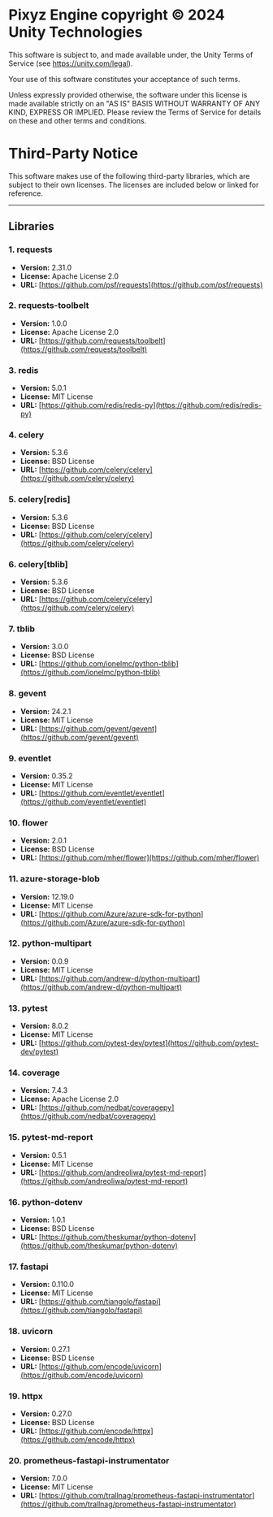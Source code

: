 # Pixyz Engine copyright © 2024 Unity Technologies
This software is subject to, and made available under, the Unity Terms of Service (see https://unity.com/legal). 

Your use of this software constitutes your acceptance of such terms.

Unless expressly provided otherwise, the software under this license is made available strictly on an "AS IS" BASIS WITHOUT WARRANTY OF ANY KIND, EXPRESS OR IMPLIED. Please review the Terms of Service for details on these and other terms and conditions.

# Third-Party Notice

This software makes use of the following third-party libraries, which are subject to their own licenses. The licenses are included below or linked for reference.

---
## Libraries

### 1. **requests**
   - **Version:** 2.31.0
   - **License:** Apache License 2.0
   - **URL:** [https://github.com/psf/requests](https://github.com/psf/requests)

### 2. **requests-toolbelt**
   - **Version:** 1.0.0
   - **License:** Apache License 2.0
   - **URL:** [https://github.com/requests/toolbelt](https://github.com/requests/toolbelt)

### 3. **redis**
   - **Version:** 5.0.1
   - **License:** MIT License
   - **URL:** [https://github.com/redis/redis-py](https://github.com/redis/redis-py)

### 4. **celery**
   - **Version:** 5.3.6
   - **License:** BSD License
   - **URL:** [https://github.com/celery/celery](https://github.com/celery/celery)

### 5. **celery[redis]**
   - **Version:** 5.3.6
   - **License:** BSD License
   - **URL:** [https://github.com/celery/celery](https://github.com/celery/celery)

### 6. **celery[tblib]**
   - **Version:** 5.3.6
   - **License:** BSD License
   - **URL:** [https://github.com/celery/celery](https://github.com/celery/celery)

### 7. **tblib**
   - **Version:** 3.0.0
   - **License:** BSD License
   - **URL:** [https://github.com/ionelmc/python-tblib](https://github.com/ionelmc/python-tblib)

### 8. **gevent**
   - **Version:** 24.2.1
   - **License:** MIT License
   - **URL:** [https://github.com/gevent/gevent](https://github.com/gevent/gevent)

### 9. **eventlet**
   - **Version:** 0.35.2
   - **License:** MIT License
   - **URL:** [https://github.com/eventlet/eventlet](https://github.com/eventlet/eventlet)

### 10. **flower**
   - **Version:** 2.0.1
   - **License:** BSD License
   - **URL:** [https://github.com/mher/flower](https://github.com/mher/flower)

### 11. **azure-storage-blob**
   - **Version:** 12.19.0
   - **License:** MIT License
   - **URL:** [https://github.com/Azure/azure-sdk-for-python](https://github.com/Azure/azure-sdk-for-python)

### 12. **python-multipart**
   - **Version:** 0.0.9
   - **License:** MIT License
   - **URL:** [https://github.com/andrew-d/python-multipart](https://github.com/andrew-d/python-multipart)

### 13. **pytest**
   - **Version:** 8.0.2
   - **License:** MIT License
   - **URL:** [https://github.com/pytest-dev/pytest](https://github.com/pytest-dev/pytest)

### 14. **coverage**
   - **Version:** 7.4.3
   - **License:** Apache License 2.0
   - **URL:** [https://github.com/nedbat/coveragepy](https://github.com/nedbat/coveragepy)

### 15. **pytest-md-report**
   - **Version:** 0.5.1
   - **License:** MIT License
   - **URL:** [https://github.com/andreoliwa/pytest-md-report](https://github.com/andreoliwa/pytest-md-report)

### 16. **python-dotenv**
   - **Version:** 1.0.1
   - **License:** BSD License
   - **URL:** [https://github.com/theskumar/python-dotenv](https://github.com/theskumar/python-dotenv)

### 17. **fastapi**
   - **Version:** 0.110.0
   - **License:** MIT License
   - **URL:** [https://github.com/tiangolo/fastapi](https://github.com/tiangolo/fastapi)

### 18. **uvicorn**
   - **Version:** 0.27.1
   - **License:** BSD License
   - **URL:** [https://github.com/encode/uvicorn](https://github.com/encode/uvicorn)

### 19. **httpx**
   - **Version:** 0.27.0
   - **License:** BSD License
   - **URL:** [https://github.com/encode/httpx](https://github.com/encode/httpx)

### 20. **prometheus-fastapi-instrumentator**
   - **Version:** 7.0.0
   - **License:** MIT License
   - **URL:** [https://github.com/trallnag/prometheus-fastapi-instrumentator](https://github.com/trallnag/prometheus-fastapi-instrumentator)
